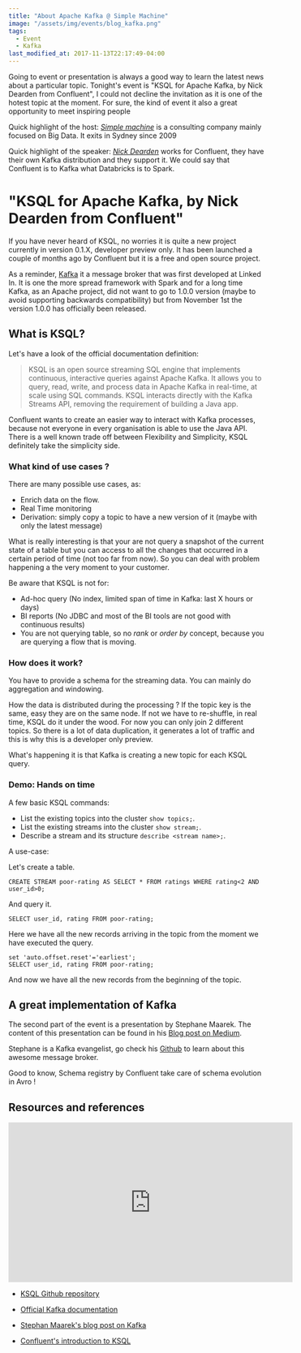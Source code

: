 ```yaml
---
title: "About Apache Kafka @ Simple Machine"
image: "/assets/img/events/blog_kafka.png"
tags:
  - Event
  - Kafka
last_modified_at: 2017-11-13T22:17:49-04:00
---
```


Going to event or presentation is always a good way to learn the latest news about a particular topic. Tonight's event
is "KSQL for Apache Kafka, by Nick Dearden from Confluent", I could not decline the invitation as it is one of the
hotest topic at the moment. For sure, the kind of event it also a great opportunity to meet inspiring people 


Quick highlight of the host: [*Simple machine*](http://simplemachines.com.au/) is a consulting company mainly focused
on Big Data. It exits in Sydney since 2009

Quick highlight of the speaker: [*Nick Dearden*](https://www.linkedin.com/in/ndearden/) works for Confluent, they have their own Kafka distribution and they
support it. We could say that Confluent is to Kafka what Databricks is to Spark.


# "KSQL for Apache Kafka, by Nick Dearden from Confluent"

If you have never heard of KSQL, no worries it is quite a new project currently in version 0.1.X, developer preview only.
It has been launched a couple of months ago by Confluent but it is a free and open source project. 

As a reminder, [Kafka](https://kafka.apache.org/documentation/) it a message broker that was first developed at Linked
In. It is one the more spread framework with Spark and for a long time Kafka, as an Apache project, did not want to go
to 1.0.0 version (maybe to avoid supporting backwards compatibility) but from November 1st the version 1.0.0 has
officially been released.


## What is KSQL?

Let's have a look of the official documentation definition:
 
 > KSQL is an open source streaming SQL engine that implements continuous, interactive queries against Apache Kafka.
 It allows you to query, read, write, and process data in Apache Kafka in real-time, at scale using SQL commands.
 KSQL interacts directly with the Kafka Streams API, removing the requirement of building a Java app.


Confluent wants to create an easier way to interact with Kafka processes, because not everyone in every organisation is
able to use the Java API. There is a well known trade off between Flexibility and Simplicity, KSQL definitely take the
simplicity side.


### What kind of use cases ?

There are many possible use cases, as:
- Enrich data on the flow.
- Real Time monitoring
- Derivation: simply copy a topic to have a new version of it (maybe with only the latest message)

What is really interesting is that your are not query a snapshot of the current state of a table but you can access to
all the changes that occurred in a certain period of time (not too far from now). So you can deal with problem happening
a the very moment to your customer.

Be aware that KSQL is not for:

- Ad-hoc query (No index, limited span of time in Kafka: last X hours or days)
- BI reports (No JDBC and most of the BI tools are not good with continuous results)
- You are not querying table, so no _rank_ or _order by_ concept, because you are querying a flow that is moving.


### How does it work?

You have to provide a schema for the streaming data.
You can mainly do aggregation and windowing.

How the data is distributed during the processing ? 
If the topic key is the same, easy they are on the same node. If not we have to re-shuffle, in real time, KSQL do it
under the wood. For now you can only join 2 different topics. So there is a lot of data duplication, it generates a lot
of traffic and this is why this is a developer only preview.

What's happening it is that Kafka is creating a new topic for each KSQL query.

### Demo: Hands on time

A few basic KSQL commands:

- List the existing topics into the cluster ```show topics;```.
- List the existing streams into the cluster ```show stream;```.
- Describe a stream and its structure ```describe <stream name>;```.

A use-case:

Let's create a table.
```
CREATE STREAM poor-rating AS SELECT * FROM ratings WHERE rating<2 AND user_id>0;
```
And query it.
```
SELECT user_id, rating FROM poor-rating;
```
Here we have all the new records arriving in the topic from the moment we have executed the query.

```
set 'auto.offset.reset'='earliest';
SELECT user_id, rating FROM poor-rating;
```
And now we have all the new records from the beginning of the topic.


## A great implementation of Kafka

The second part of the event is a presentation by Stephane Maarek. The content of this presentation can be found in his
[Blog post on Medium](https://medium.com/@stephane.maarek/how-to-use-apache-kafka-to-transform-a-batch-pipeline-into-a-real-time-one-831b48a6ad85).


Stephane is a Kafka evangelist, go check his [Github](https://github.com/simplesteph) to learn about this awesome message
broker.


Good to know, Schema registry by Confluent take care of schema evolution in Avro !


## Resources and references

<p align="center">
  <iframe src="https://www.youtube.com/embed/A45uRzJiv7I?rel=0&amp;showinfo=0" width="560" height="315" frameborder="0" allowfullscreen="allowfullscreen">
  </iframe>
</p>

- [KSQL Github repository](https://github.com/confluentinc/ksql)

- [Official Kafka documentation](https://kafka.apache.org/documentation/)

- [Stephan Maarek's blog post on Kafka](https://medium.com/@stephane.maarek/how-to-use-apache-kafka-to-transform-a-batch-pipeline-into-a-real-time-one-831b48a6ad85)

- [Confluent's introduction to KSQL](https://www.confluent.io/blog/ksql-open-source-streaming-sql-for-apache-kafka/)
